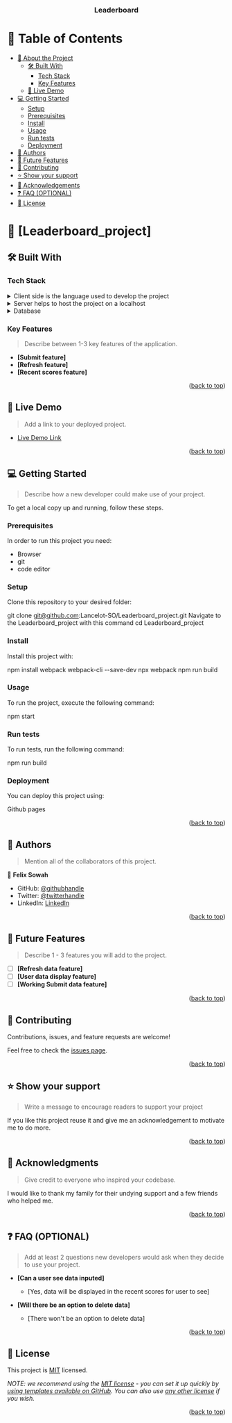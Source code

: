<a name="readme-top"></a>

<!--
HOW TO USE:
This is an example of how you may give instructions on setting up your project locally.

Modify this file to match your project and remove sections that don't apply.

REQUIRED SECTIONS:
- Table of Contents
- About the Project
  - Built With
  - Live Demo
- Getting Started
- Authors
- Future Features
- Contributing
- Show your support
- Acknowledgements
- License

OPTIONAL SECTIONS:
- FAQ

After you're finished please remove all the comments and instructions!
-->

<div align="center">
  <!-- You are encouraged to replace this logo with your own! Otherwise you can also remove it. -->
  
  <br/>

<h3><b>Leaderboard</b></h3>

</div>

<!-- TABLE OF CONTENTS -->

# 📗 Table of Contents

- [📖 About the Project](#about-project)
  - [🛠 Built With](#built-with)
    - [Tech Stack](#tech-stack)
    - [Key Features](#key-features)
  - [🚀 Live Demo](#live-demo)
- [💻 Getting Started](#getting-started)
  - [Setup](#setup)
  - [Prerequisites](#prerequisites)
  - [Install](#install)
  - [Usage](#usage)
  - [Run tests](#run-tests)
  - [Deployment](#triangular_flag_on_post-deployment)
- [👥 Authors](#authors)
- [🔭 Future Features](#future-features)
- [🤝 Contributing](#contributing)
- [⭐️ Show your support](#support)
- [🙏 Acknowledgements](#acknowledgements)
- [❓ FAQ (OPTIONAL)](#faq)
- [📝 License](#license)

<!-- PROJECT DESCRIPTION -->

# 📖 [Leaderboard_project] <a name="about-project"></a>

## 🛠 Built With <a name="VSCode, Git and Github"></a>

### Tech Stack <a name="Html, Webpack, Gitflow, Linters, Css and JavaScript"></a>

<details>
  <summary>Client side is the language used to develop the project </summary>
  <ul>
    <li><a href="https://html.com/">Html</a></li>
    <li><a href="https://javascript.com/">JavaScript</a></li>
    <li><a href="https://csstricks.com/">Css</a></li>
  </ul>
</details>

<details>
  <summary>Server helps to host the project on a localhost </summary>
  <ul>
    <li><a href="https://webpack.js.org/guides/development/#using-webpack-dev-server">Webpack-dev-server</a></li>
  </ul>
</details>

<details>
<summary>Database</summary>
  <ul>
    <li><a href="#">Database</a></li>
  </ul>
</details>

<!-- Features -->

### Key Features <a name="key-features"></a>

> Describe between 1-3 key features of the application.

- **[Submit feature]**
- **[Refresh feature]**
- **[Recent scores feature]**

<p align="right">(<a href="#readme-top">back to top</a>)</p>

<!-- LIVE DEMO -->

## 🚀 Live Demo <a name="live-demo"></a>

> Add a link to your deployed project.

- [Live Demo Link](https://lancelot-so.github.io/Leaderboard_project/)

<p align="right">(<a href="#readme-top">back to top</a>)</p>

<!-- GETTING STARTED -->

## 💻 Getting Started <a name="getting-started"></a>

> Describe how a new developer could make use of your project.

To get a local copy up and running, follow these steps.

### Prerequisites

In order to run this project you need:

<!--
Example command:

```sh
 gem install rails
```
 -->
- Browser
- git
- code editor

### Setup

Clone this repository to your desired folder:

<!--
Example commands:

```sh
  cd my-folder
  git clone git@github.com:Lancelot-SO/Leaderboard_project.git
```
```
    git@github.com:Lancelot-SO/Leaderboard_project.git 
```
- Navigate to the Leaderboard_project with this command 
```
    cd Leaderboard_project
```
--->
git clone git@github.com:Lancelot-SO/Leaderboard_project.git
Navigate to the Leaderboard_project with this command
cd Leaderboard_project

### Install

Install this project with:

<!--
Example command:

```sh 
```
--->
  npm install webpack webpack-cli --save-dev
  npx webpack
  npm run build

### Usage

To run the project, execute the following command:

<!--
Example command:

```
```
--->
npm start

### Run tests

To run tests, run the following command:

<!--
Example command:

```sh
```

--->
npm run build

### Deployment

You can deploy this project using:

<!--
Example:

```sh

```
 -->
 Github pages

<p align="right">(<a href="#readme-top">back to top</a>)</p>

<!-- AUTHORS -->

## 👥 Authors <a name="authors"></a>

> Mention all of the collaborators of this project.

👤 **Felix Sowah**

- GitHub: [@githubhandle](https://github.com/Lancelot-SO)
- Twitter: [@twitterhandle](https://twitter.com/Lancelot_hans)
- LinkedIn: [LinkedIn](www.linkedin.com/in/felix-sowah)


<p align="right">(<a href="#readme-top">back to top</a>)</p>

<!-- FUTURE FEATURES -->

## 🔭 Future Features <a name="future-features"></a>

> Describe 1 - 3 features you will add to the project.

- [ ] **[Refresh data feature]**
- [ ] **[User data display feature]**
- [ ] **[Working Submit data feature]**

<p align="right">(<a href="#readme-top">back to top</a>)</p>

<!-- CONTRIBUTING -->

## 🤝 Contributing <a name="contributing"></a>

Contributions, issues, and feature requests are welcome!

Feel free to check the [issues page](../../issues/).

<p align="right">(<a href="#readme-top">back to top</a>)</p>

<!-- SUPPORT -->

## ⭐️ Show your support <a name="support"></a>

> Write a message to encourage readers to support your project

If you like this project reuse it and give me an acknowledgement to motivate me to do more.

<p align="right">(<a href="#readme-top">back to top</a>)</p>

<!-- ACKNOWLEDGEMENTS -->

## 🙏 Acknowledgments <a name="acknowledgements"></a>

> Give credit to everyone who inspired your codebase.

I would like to thank my family for their undying support and a few friends who helped me.

<p align="right">(<a href="#readme-top">back to top</a>)</p>

<!-- FAQ (optional) -->

## ❓ FAQ (OPTIONAL) <a name="faq"></a>

> Add at least 2 questions new developers would ask when they decide to use your project.

- **[Can a user see data inputed]**

  - [Yes, data will be displayed in the recent scores for user to see]

- **[Will there be an option to delete data]**

  - [There won't be an option to delete data]

<p align="right">(<a href="#readme-top">back to top</a>)</p>

<!-- LICENSE -->

## 📝 License <a name="license"></a>

This project is [MIT](./LICENSE) licensed.

_NOTE: we recommend using the [MIT license](https://choosealicense.com/licenses/mit/) - you can set it up quickly by [using templates available on GitHub](https://docs.github.com/en/communities/setting-up-your-project-for-healthy-contributions/adding-a-license-to-a-repository). You can also use [any other license](https://choosealicense.com/licenses/) if you wish._

<p align="right">(<a href="#readme-top">back to top</a>)</p>